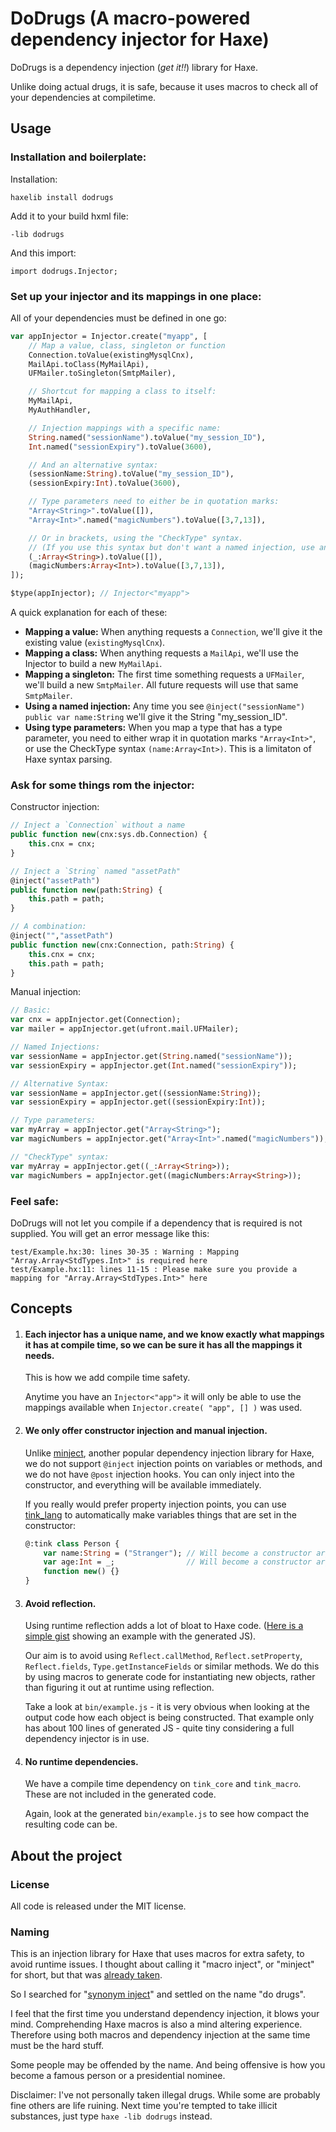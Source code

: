DoDrugs (A macro-powered dependency injector for Haxe)
======================================================

DoDrugs is a dependency injection (*get it!!*) library for Haxe.

Unlike doing actual drugs, it is safe, because it uses macros to check all of your dependencies at compiletime.

## Usage

### Installation and boilerplate:

Installation:

	haxelib install dodrugs

Add it to your build hxml file:

	-lib dodrugs

And this import:

	import dodrugs.Injector;

### Set up your injector and its mappings in one place:

All of your dependencies must be defined in one go:

```haxe
var appInjector = Injector.create("myapp", [
	// Map a value, class, singleton or function
	Connection.toValue(existingMysqlCnx),
	MailApi.toClass(MyMailApi),
	UFMailer.toSingleton(SmtpMailer),

	// Shortcut for mapping a class to itself:
	MyMailApi,
	MyAuthHandler,

	// Injection mappings with a specific name:
	String.named("sessionName").toValue("my_session_ID"),
	Int.named("sessionExpiry").toValue(3600),

	// And an alternative syntax:
	(sessionName:String).toValue("my_session_ID"),
	(sessionExpiry:Int).toValue(3600),

	// Type parameters need to either be in quotation marks:
	"Array<String>".toValue([]),
	"Array<Int>".named("magicNumbers").toValue([3,7,13]),

	// Or in brackets, using the "CheckType" syntax.
	// (If you use this syntax but don't want a named injection, use an underscore "_")
	(_:Array<String>).toValue([]),
	(magicNumbers:Array<Int>).toValue([3,7,13]),
]);

$type(appInjector); // Injector<"myapp">
```

A quick explanation for each of these:

- __Mapping a value:__ When anything requests a `Connection`, we'll give it the existing value (`existingMysqlCnx`).
- __Mapping a class:__ When anything requests a `MailApi`, we'll use the Injector to build a new `MyMailApi`.
- __Mapping a singleton:__ The first time something requests a `UFMailer`, we'll build a new `SmtpMailer`. All future requests will use that same `SmtpMailer`.
- __Using a named injection:__ Any time you see `@inject("sessionName") public var name:String` we'll give it the String "my_session_ID".
- __Using type parameters:__ When you map a type that has a type parameter, you need to either wrap it in quotation marks `"Array<Int>"`, or use the CheckType syntax `(name:Array<Int>)`. This is a limitaton of Haxe syntax parsing.

### Ask for some things rom the injector:

Constructor injection:

```haxe
// Inject a `Connection` without a name
public function new(cnx:sys.db.Connection) {
	this.cnx = cnx;
}

// Inject a `String` named "assetPath"
@inject("assetPath")
public function new(path:String) {
	this.path = path;
}

// A combination:
@inject("","assetPath")
public function new(cnx:Connection, path:String) {
	this.cnx = cnx;
	this.path = path;
}
```

Manual injection:

```haxe
// Basic:
var cnx = appInjector.get(Connection);
var mailer = appInjector.get(ufront.mail.UFMailer);

// Named Injections:
var sessionName = appInjector.get(String.named("sessionName"));
var sessionExpiry = appInjector.get(Int.named("sessionExpiry"));

// Alternative Syntax:
var sessionName = appInjector.get((sessionName:String));
var sessionExpiry = appInjector.get((sessionExpiry:Int));

// Type parameters:
var myArray = appInjector.get("Array<String>");
var magicNumbers = appInjector.get("Array<Int>".named("magicNumbers"));

// "CheckType" syntax:
var myArray = appInjector.get((_:Array<String>));
var magicNumbers = appInjector.get((magicNumbers:Array<String>));
```

### Feel safe:

DoDrugs will not let you compile if a dependency that is required is not supplied.
You will get an error message like this:

	test/Example.hx:30: lines 30-35 : Warning : Mapping "Array.Array<StdTypes.Int>" is required here
	test/Example.hx:11: lines 11-15 : Please make sure you provide a mapping for "Array.Array<StdTypes.Int>" here

## Concepts

 1. #### Each injector has a unique name, and we know exactly what mappings it has at compile time, so we can be sure it has all the mappings it needs.

	This is how we add compile time safety.

	Anytime you have an `Injector<"app">` it will only be able to use the mappings available when `Injector.create( "app", [] )` was used.

 2. #### We only offer constructor injection and manual injection.

 	Unlike [minject](https://github.com/massiveinteractive/minject/), another popular dependency injection library for Haxe, we do not support `@inject` injection points on variables or methods, and we do not have `@post` injection hooks.  You can only inject into the constructor, and everything will be available immediately.

	If you really would prefer property injection points, you can use [tink_lang](https://haxetink.github.io/tink_lang/#/declaration-sugar/property-declaration?id=direct-initialization) to automatically make variables things that are set in the constructor:

	```haxe
	@:tink class Person {
		var name:String = ("Stranger"); // Will become a constructor argument, default value is "Stranger".
		var age:Int = _;                // Will become a constructor argument, with no default value.
		function new() {}
	}
	```

 3. #### Avoid reflection.

	Using runtime reflection adds a lot of bloat to Haxe code. ([Here is a simple gist](https://gist.github.com/jasononeil/bf5da8e176e595f476720ffffa6816b9) showing an example with the generated JS).

	Our aim is to avoid using `Reflect.callMethod`, `Reflect.setProperty`, `Reflect.fields`, `Type.getInstanceFields` or similar methods. We do this by using macros to generate code for instantiating new objects, rather than figuring it out at runtime using reflection.

	Take a look at `bin/example.js` - it is very obvious when looking at the output code how each object is being constructed.
	That example only has about 100 lines of generated JS - quite tiny considering a full dependency injector is in use.

 4. #### No runtime dependencies.

	We have a compile time dependency on `tink_core` and `tink_macro`.
	These are not included in the generated code.

	Again, look at the generated `bin/example.js` to see how compact the resulting code can be.

About the project
-----------------

### License

All code is released under the MIT license.

### Naming

This is an injection library for Haxe that uses macros for extra safety, to avoid runtime issues. I thought about calling it "macro inject", or "minject" for short, but that was [already taken](https://github.com/massiveinteractive/minject/).

So I searched for "[synonym inject](https://duckduckgo.com/?q=synonym+inject&ia=thesaurus)" and settled on the name "do drugs".

I feel that the first time you understand dependency injection, it blows your mind. Comprehending Haxe macros is also a mind altering experience. Therefore using both macros and dependency injection at the same time must be the hard stuff.

Some people may be offended by the name. And being offensive is how you become a famous person or a presidential nominee.

Disclaimer: I've not personally taken illegal drugs. While some are probably fine others are life ruining. Next time you're tempted to take illicit substances, just type `haxe -lib dodrugs` instead.
